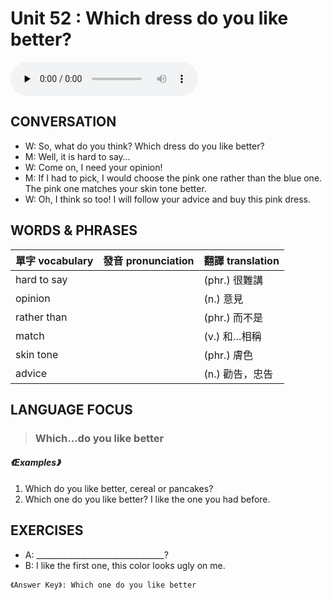 # Unit 52 : Which dress do you like better?

<audio controls preload="none">
  <source src="https://channelplus.ner.gov.tw/api/audio/5ad2e60bf95e3500064f42fd">
</audio>

## CONVERSATION
* W: So, what do you think? Which dress do you like better? 
* M: Well, it is hard to say… 
* W: Come on, I need your opinion! 
* M: If I had to pick, I would choose the pink one rather than the blue one. The pink one matches your skin tone better. 
* W: Oh, I think so too! I will follow your advice and buy this pink dress.

## WORDS & PHRASES
單字 vocabulary|發音 pronunciation|翻譯 translation
---|---|---
hard to say||(phr.) 很難講
opinion||(n.) 意見
rather than||(phr.) 而不是
match||(v.) 和…相稱
skin tone||(phr.) 膚色
advice||(n.) 勸告，忠告

## LANGUAGE FOCUS 
> <h3>Which...do you like better</h3>

##### 《Examples》
1. Which do you like better, cereal or pancakes?
2. Which one do you like better?
 I like the one you had before.

## EXERCISES 
* A: ________________________________?
* B: I like the first one, this color looks ugly on me.

`《Answer Key》: Which one do you like better`
